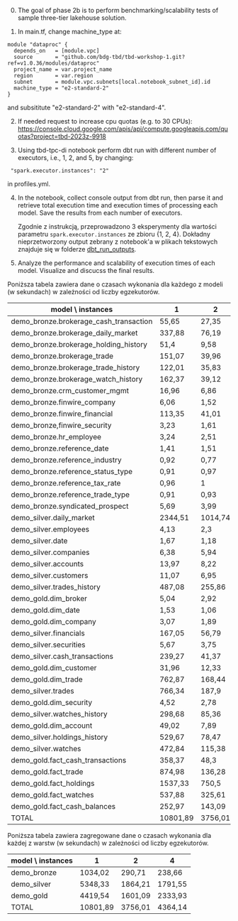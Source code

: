 0. The goal of phase 2b is to perform benchmarking/scalability tests of sample three-tier lakehouse solution.

1. In main.tf, change machine_type at:

```
module "dataproc" {
  depends_on   = [module.vpc]
  source       = "github.com/bdg-tbd/tbd-workshop-1.git?ref=v1.0.36/modules/dataproc"
  project_name = var.project_name
  region       = var.region
  subnet       = module.vpc.subnets[local.notebook_subnet_id].id
  machine_type = "e2-standard-2"
}
```

and subsititute "e2-standard-2" with "e2-standard-4".

2. If needed request to increase cpu quotas (e.g. to 30 CPUs): 
https://console.cloud.google.com/apis/api/compute.googleapis.com/quotas?project=tbd-2023z-9918

3. Using tbd-tpc-di notebook perform dbt run with different number of executors, i.e., 1, 2, and 5, by changing:
```
 "spark.executor.instances": "2"
```

in profiles.yml.

4. In the notebook, collect console output from dbt run, then parse it and retrieve total execution time and execution times of processing each model. Save the results from each number of executors. 


    Zgodnie z instrukcją, przeprowadzono 3 eksperymenty dla wartości parametru `spark.executor.instances` ze zbioru {1, 2, 4}. Dokładny nieprzetworzony output zebrany z notebook'a w plikach tekstowych   znajduje się w folderze [dbt_run_outputs](https://github.com/JakubDziegielewski/tbd-workshop-1/edit/sprawko/dbt_run_outputs).


5. Analyze the performance and scalability of execution times of each model. Visualize and discucss the final results.

  Poniższa tabela zawiera dane o czasach wykonania dla każdego z modeli (w sekundach) w zależności od liczby egzekutorów.

| model \ instances                           | 1        | 2        | 4        |
|---------------------------------------------|----------|----------|----------|
| demo_bronze.brokerage_cash_transaction      | 55,65    | 27,35    | 28,62    |
| demo_bronze.brokerage_daily_market          | 337,88   | 76,19    | 52,61    |
| demo_bronze.brokerage_holding_history       | 51,4     | 9,58     | 7,04     |
| demo_bronze.brokerage_trade                 | 151,07   | 39,96    | 34,27    |
| demo_bronze.brokerage_trade_history         | 122,01   | 35,83    | 23,6     |
| demo_bronze.brokerage_watch_history         | 162,37   | 39,12    | 36,68    |
| demo_bronze.crm_customer_mgmt               | 16,96    | 6,86     | 6,31     |
| demo_bronze.finwire_company                 | 6,06     | 1,52     | 2,1      |
| demo_bronze.finwire_financial               | 113,35   | 41,01    | 35,6     |
| demo_bronze,finwire_security                | 3,23     | 1,61     | 2,28     |
| demo_bronze.hr_employee                     | 3,24     | 2,51     | 2,08     |
| demo_bronze.reference_date                  | 1,41     | 1,51     | 1,21     |
| demo_bronze.reference_industry              | 0,92     | 0,77     | 0,84     |
| demo_bronze.reference_status_type           | 0,91     | 0,97     | 0,84     |
| demo_bronze.reference_tax_rate              | 0,96     | 1        | 0,76     |
| demo_bronze.reference_trade_type            | 0,91     | 0,93     | 0,8      |
| demo_bronze.syndicated_prospect             | 5,69     | 3,99     | 3,02     |
| demo_silver.daily_market                    | 2344,51  | 1014,74  | 581,32   |
| demo_silver.employees                       | 4,13     | 2,3      | 2,77     |
| demo_silver.date                            | 1,67     | 1,18     | 1,3      |
| demo_silver.companies                       | 6,38     | 5,94     | 5,17     |
| demo_silver.accounts                        | 13,97    | 8,22     | 9,9      |
| demo_silver.customers                       | 11,07    | 6,95     | 7,98     |
| demo_silver.trades_history                  | 487,08   | 255,86   | 170,44   |
| demo_gold.dim_broker                        | 5,04     | 2,92     | 2,74     |
| demo_gold.dim_date                          | 1,53     | 1,06     | 1,43     |
| demo_gold.dim_company                       | 3,07     | 1,89     | 2,51     |
| demo_silver.financials                      | 167,05   | 56,79    | 49,52    |
| demo_silver.securities                      | 5,67     | 3,75     | 4,73     |
| demo_silver.cash_transactions               | 239,27   | 41,37    | 26,27    |
| demo_gold.dim_customer                      | 31,96    | 12,33    | 15,34    |
| demo_gold.dim_trade                         | 762,87   | 168,44   | 116,2    |
| demo_silver.trades                          | 766,34   | 187,9    | 128,18   |
| demo_gold.dim_security                      | 4,52     | 2,78     | 9,52     |
| demo_silver.watches_history                 | 298,68   | 85,36    | 346,79   |
| demo_gold.dim_account                       | 49,02    | 7,89     | 26,63    |
| demo_silver.holdings_history                | 529,67   | 78,47    | 168,93   |
| demo_silver.watches                         | 472,84   | 115,38   | 288,25   |
| demo_gold.fact_cash_transactions            | 358,37   | 48,3     | 229,48   |
| demo_gold.fact_trade                        | 874,98   | 136,28   | 555,32   |
| demo_gold.fact_holdings                     | 1537,33  | 750,5    | 918,44   |
| demo_gold.fact_watches                      | 537,88   | 325,61   | 243,96   |
| demo_gold.fact_cash_balances                | 252,97   | 143,09   | 212,36   |
| TOTAL                                       | 10801,89 | 3756,01  | 4364,14  |


Poniższa tabela zawiera zagregowane dane o czasach wykonania dla każdej z warstw (w sekundach) w zależności od liczby egzekutorów.

| model \ instances   | 1        | 2        | 4        |
|---------------------|----------|----------|----------|
| demo_bronze         | 1034,02  | 290,71   | 238,66   |
| demo_silver         | 5348,33  | 1864,21  | 1791,55  |
| demo_gold           | 4419,54  | 1601,09  | 2333,93  |
| TOTAL               | 10801,89 | 3756,01  | 4364,14  |


   
